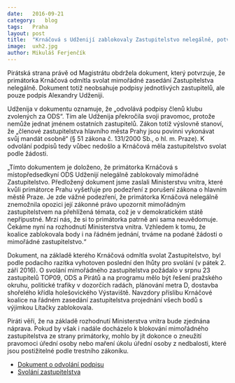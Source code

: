 ```yaml
---
date:	2016-09-21
category:	blog
tags:	Praha
layout:	post
title:	"Krnáčová s Udženijí zablokovaly Zastupitelstvo nelegálně, potvrzuje dokument." 
image:	uxh2.jpg
author:	Mikuláš Ferjenčík
---
```


Pirátská strana právě od Magistrátu obdržela dokument, který potvrzuje, že primátorka Krnáčová odmítla svolat mimořádné zasedání Zastupitelstva nelegálně. Dokument totiž neobsahuje podpisy jednotlivých zastupitelů, ale pouze podpis Alexandry Udženiji. 

Udženija v dokumentu oznamuje, že „odvolává podpisy členů klubu zvolených za ODS“. Tím ale Udženija překročila svoji pravomoc, protože nemůže jednat jménem ostatních zastupitelů. Zákon totiž výslovně stanoví, že „členové zastupitelstva hlavního města Prahy jsou povinni vykonávat svůj mandát osobně“ (§ 51 zákona č. 131/2000 Sb., o hl. m. Praze). K odvolání podpisů tedy vůbec nedošlo a Krnáčová měla zastupitelstvo svolat podle žádosti.

„Tímto dokumentem je doloženo, že primátorka Krnáčová s místopředsedkyní ODS Udženijí nelegálně zablokovaly mimořádné Zastupitelstvo. Předložený dokument jsme zaslali Ministerstvu vnitra, které kvůli primátorce Prahu vyšetřuje pro podezření z porušení zákona o hlavním městě Praze. Je zde vážné podezření, že primátorka Krnáčová nelegálně znemožnila opozici její zákonné právo upozornit mimořádným zastupitelstvem na přehlížená témata, což je v demokratickém státě nepřípustné. Mrzí nás, že si to primátorka patrně ani sama neuvědomuje. Čekáme nyní na rozhodnutí Ministerstva vnitra. Vzhledem k tomu, že koalice zablokovala body i na řádném jednání, trváme na podané žádosti o mimořádné zastupitelstvo.“

Dokument, na základě kterého Krnáčová odmítla svolat Zastupitelstvo, byl podle podacího razítka vyhotoven poslední den lhůty pro svolání (v pátek 2. září 2016). O svolání mimořádného zastupitelstva požádalo v srpnu 23 zastupitelů TOP09, ODS a Pirátů a na programu mělo být řešení pražského okruhu, politické trafiky v dozorčích radách, plánování metra D, dostavba shořelého křídla holešovického Výstaviště. Navzdory příslibu Krnáčové koalice na řádném zasedání zastupitelstva projednání všech bodů s výjimkou Lítačky zablokovala.

Piráti věří, že na základě rozhodnutí Ministerstva vnitra bude zjednána náprava. Pokud by však i nadále docházelo k blokování mimořádného zastupitelstva ze strany primátorky, mohlo by jít dokonce o zneužití pravomoci úřední osoby nebo maření úkolu úřední osoby z nedbalosti, které jsou postižitelné podle trestního zákoníku.

* [Dokument o odvolání podpisu](https://github.com/pirati-byro/spisy-zk-pha-2016/raw/master/3830-zadost-o-ziskani-podpisu-ods/02-odpoved/odvolani-podpisu.pdf)
* [Svolání zastupitelstva](https://github.com/pirati-byro/spisy-zk-pha-2016/raw/master/3820-prezkum-zasedani-mvcr/01-zadost/attachments/scan.pdf)
